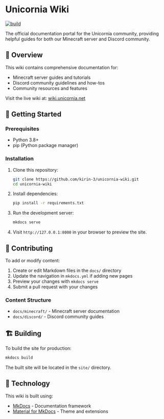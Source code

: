 # Unicornia Wiki

[![build](https://github.com/kirin-3/unicornia-wiki/actions/workflows/build.yml/badge.svg)](https://github.com/kirin-3/unicornia-wiki/actions/workflows/build.yml)

The official documentation portal for the Unicornia community, providing helpful guides for both our Minecraft server and Discord community.

## 🌈 Overview

This wiki contains comprehensive documentation for:
- Minecraft server guides and tutorials
- Discord community guidelines and how-tos
- Community resources and features

Visit the live wiki at: [wiki.unicornia.net](https://wiki.unicornia.net/)

## 🚀 Getting Started

### Prerequisites

- Python 3.8+
- pip (Python package manager)

### Installation

1. Clone this repository:
   ```bash
   git clone https://github.com/kirin-3/unicornia-wiki.git
   cd unicornia-wiki
   ```

2. Install dependencies:
   ```bash
   pip install -r requirements.txt
   ```

3. Run the development server:
   ```bash
   mkdocs serve
   ```

4. Visit `http://127.0.0.1:8000` in your browser to preview the site.

## 📝 Contributing

To add or modify content:

1. Create or edit Markdown files in the `docs/` directory
2. Update the navigation in `mkdocs.yml` if adding new pages
3. Preview your changes with `mkdocs serve`
4. Submit a pull request with your changes

### Content Structure

- `docs/minecraft/` - Minecraft server documentation
- `docs/discord/` - Discord community guides

## 🏗️ Building

To build the site for production:

```bash
mkdocs build
```

The built site will be located in the `site/` directory.

## 🔧 Technology

This wiki is built using:
- [MkDocs](https://www.mkdocs.org/) - Documentation framework
- [Material for MkDocs](https://github.com/squidfunk/mkdocs-material) - Theme and extensions
